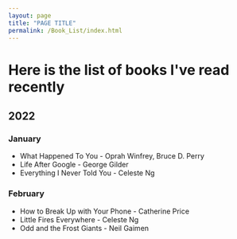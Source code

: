 ```yaml
---
layout: page
title: "PAGE TITLE"
permalink: /Book_List/index.html
---
```


# Here is the list of books I've read recently

## 2022
### January
 - What Happened To You - Oprah Winfrey, Bruce D. Perry
 - Life After Google - George Gilder
 - Everything I Never Told You - Celeste Ng
 
### February
 - How to Break Up with Your Phone - Catherine Price
 - Little Fires Everywhere - Celeste Ng
 - Odd and the Frost Giants -  Neil Gaimen
 
